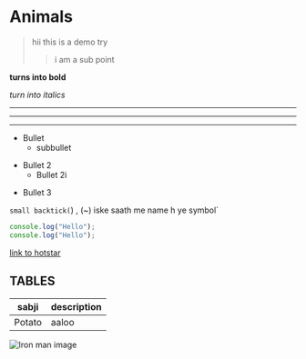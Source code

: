 # Animals
>hii
>this is a demo try
>>i am a sub point

**turns into bold**

*turn into italics*
___
*****
---

* Bullet
  * subbullet
+ Bullet 2
  - Bullet 2i
- Bullet 3

`small backtick(`) ,  (~) iske saath me name h ye symbol`

``` js
console.log("Hello");
console.log("Hello");
```

[link to hotstar](https://www.hotstar.com/in)

## TABLES

| sabji | description | 
| ----- | ----------- |
| Potato | aaloo |

![Iron man image](https://thenerdstash.com/wp-content/uploads/2022/03/iron-Man.jpg.webp)
